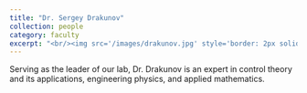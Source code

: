 ```yaml
---
title: "Dr. Sergey Drakunov"
collection: people
category: faculty
excerpt: "<br/><img src='/images/drakunov.jpg' style='border: 2px solid #ccc; border-radius: 8px; width: 250px;'><br/> Professor, Physical Sciences Department"
---
```


Serving as the leader of our lab, Dr. Drakunov is an expert in control theory and its applications, engineering physics, and applied mathematics.
